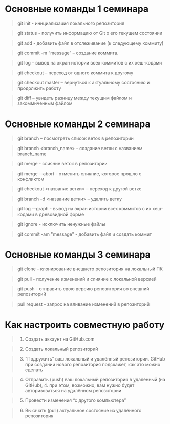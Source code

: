 # Основные команды 1 семинара

> git init - инициализация локального репозитория 

> git status - получить информацию от Git о его текущем состоянии

> git add - добавить файл в отслеживание (к следующему коммиту)

> git commit -m “message” – создание коммита.

> git log – вывод на экран истории всех коммитов с их хеш-кодами

> git checkout – переход от одного коммита к другому

> git checkout master – вернуться к актуальному состоянию и продолжить работу

> git diff – увидеть разницу между текущим файлом и закоммиченным файлом

# Основные команды 2 семинара

> git branch – посмотреть список веток в репозитории

> git branch <branch_name> - создание ветки с названием branch_name

> git merge - слияние веток в репозитории

> git merge --abort - отменить слияние, которое прошло с конфликтом

> git checkout <название ветки> – переход к другой ветке 

> git branch -d <название ветки> – удалить ветку

> git log --graph - вывод на экран истории всех коммитов с их хеш-кодами в древовидной форме 

> git ignore - исключить ненужные файлы

> git commit -am "message" - добавить файл и создать коммит

# Основные команды 3 семинара

> git clone <url> - клонирование внешнего репозитория на локальный ПК

> git pull - получение изменений и слияние с локальной версией

> git push - отправить свою версию репозитория во внешний репозиторий

> pull request - запрос на вливание изменений в репозиторий 

# Как настроить совместную работу 

> 1. Создать аккаунт на GitHub.com

> 2. Создать локальный репозиторий  

> 3. “Подружить” ваш локальный и удалённый репозитории. GitHub при создании нового репозитория подскажет, как это можно сделать 

> 4. Отправить (push) ваш локальный репозиторий в удалённый (на GitHub), 4. при этом, возможно, вам нужно будет авторизоваться на удалённом репозитории 

> 5. Провести изменения “с другого компьютера”

> 6. Выкачать (pull) актуальное состояние из удалённого репозитория 